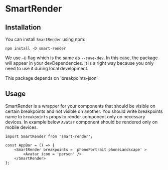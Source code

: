 # SmartRender

## Installation

You can install `SmartRender` using npm:

`npm install -D smart-render`

We use `-D` flag which is the same as `--save-dev`. In this case, the package will appear in your devDependencies. It is a right way because you only need to use it during local development.

This package depends on 'breakpoints-json'.

## Usage

SmartRender is a wrapper for your components that should be visible on certain breakpoints and not visible on another.
You should write breakpoints name to `breakpoints` props to render component only on necessary devices.
In example below `Avatar` component should be rendered only on mobile devices.

```JSX
import SmartRender from 'smart-render';

const AppBar = () => {
    <SmartRender breakpoints = 'phonePortrait phoneLandscape' >
        <Avatar icon = 'person' />
    </SmartRender>
};
```



